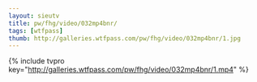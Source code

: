```yaml
--- 
layout: sieutv
title: pw/fhg/video/032mp4bnr/
tags: [wtfpass]
thumb: http://galleries.wtfpass.com/pw/fhg/video/032mp4bnr/1.jpg
---
```

{% include tvpro key="http://galleries.wtfpass.com/pw/fhg/video/032mp4bnr/1.mp4" %} 
